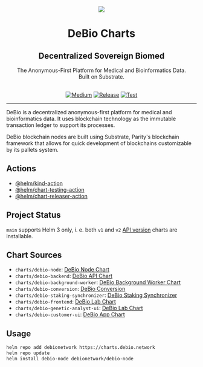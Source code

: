 <div align="center">
<img src="https://avatars.githubusercontent.com/u/76637246?s=200&v=4">
</div>

<div align="Center">
<h1> DeBio Charts</h1>
<h2> Decentralized Sovereign Biomed </h2>
The Anonymous-First Platform for Medical and Bioinformatics Data.
<br>
Built on Substrate.

<br>
<br>

[![Medium](https://img.shields.io/badge/Medium-DeBio-brightgreen?logo=medium)](https://medium.com/@debionetwork.blog)
[![Release](https://github.com/debionetwork/debio-charts/actions/workflows/releaser.yml/badge.svg)](https://github.com/debionetwork/debio-charts/actions/workflows/releaser.yml)
[![Test](https://github.com/debionetwork/debio-charts/actions/workflows/tester.yml/badge.svg)](https://github.com/debionetwork/debio-charts/actions/workflows/tester.yml)
</div>

---

DeBio is a decentralized anonymous-first platform for medical and bioinformatics data. It uses blockchain technology as the immutable transaction ledger to support its processes.

DeBio blockchain nodes are built using Substrate, Parity's blockchain framework that allows for quick development of blockchains customizable by its pallets system.

## Actions

* [@helm/kind-action](https://github.com/helm/kind-action)
* [@helm/chart-testing-action](https://github.com/helm/chart-testing-action)
* [@helm/chart-releaser-action](https://github.com/helm/chart-releaser-action)

## Project Status

`main` supports Helm 3 only, i. e. both `v1` and `v2` [API version](https://helm.sh/docs/topics/charts/#the-apiversion-field) charts are installable.

## Chart Sources

* `charts/debio-node`: [DeBio Node Chart](https://github.com/debionetwork/debio-charts/tree/main/charts/debio-node)
* `charts/debio-backend`: [DeBio API Chart](https://github.com/debionetwork/debio-charts/tree/main/charts/debio-backend)
* `charts/debio-background-worker`: [DeBio Background Worker Chart](https://github.com/debionetwork/debio-charts/tree/main/charts/debio-background-worker)
* `charts/debio-conversion`: [DeBio Conversion](https://github.com/debionetwork/debio-charts/tree/main/charts/debio-conversion)
* `charts/debio-staking-synchronizer`: [DeBio Staking Synchronizer](https://github.com/debionetwork/debio-charts/tree/main/charts/debio-staking-synchronizer)
* `charts/debio-frontend`: [DeBio Lab Chart](https://github.com/debionetwork/debio-charts/tree/main/charts/debio-frontend)
* `charts/debio-genetic-analyst-ui`: [DeBio Lab Chart](https://github.com/debionetwork/debio-charts/tree/main/charts/debio-genetic-analyst-ui)
* `charts/debio-customer-ui`: [DeBio App Chart](https://github.com/debionetwork/debio-charts/tree/main/charts/debio-customer-ui)

## Usage

```bash
helm repo add debionetwork https://charts.debio.network
helm repo update
helm install debio-node debionetwork/debio-node
```
